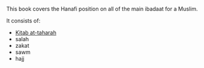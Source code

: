 This book covers the Hanafi position on all of the main ibadaat for a Muslim.

It consists of:
- [Kitab at-taharah](Fiqh/Nur%20al-idah/Kitab%20at-taharah/Kitab%20at-taharah.md)
- salah
- zakat
- sawm
- hajj
